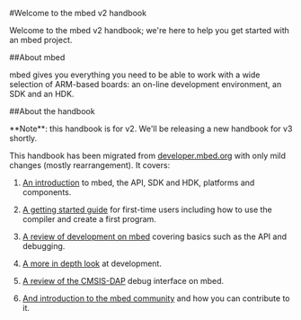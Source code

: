 <head>
<link href="https://github.com/ARMmbed/Handbooks_v2/blob/master/FullCSS.css" type="text/css" rel="stylesheet"></link>
</head>


#Welcome to the mbed v2 handbook

Welcome to the mbed v2 handbook; we're here to help you get started with an mbed project. 

##About mbed

mbed gives you everything you need to be able to work with a wide selection of ARM-based boards: an on-line development environment, an SDK and an HDK.

##About the handbook

<div id="note">
**Note**: this handbook is for v2. We'll be releasing a new handbook for v3 shortly.
</div>

This handbook has been migrated from [developer.mbed.org](developer.mbed.org) with only mild changes (mostly rearrangement). It covers:

1. [An introduction](Getting_Started/Intro/) to mbed, the API, SDK and HDK, platforms and components.

2. [A getting started guide](/Getting_Started/User_Plat_Reg/) for first-time users including how to use the compiler and create a first program. 

3. [A review of development on mbed](/Dev_Fun/Intro/) covering basics such as the API and debugging.

4. [A more in depth look](/Adv_Dev/Coding_Style/) at development.

5. [A review of the CMSIS-DAP](/Dev_Fun/CMSIS/) debug interface on mbed. 

6. [And introduction to the mbed community](/Community/Intro/) and how you can contribute to it.
